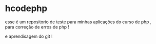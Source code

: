 # hcodephp

esse é um repositorio de teste para minhas aplicações do curso de php , para correção de erros de php  ! 

e aprendisagem do git ! 

